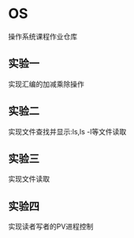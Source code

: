 # OS
操作系统课程作业仓库
## 实验一
实现汇编的加减乘除操作
## 实验二
实现文件查找并显示:ls,ls -l等文件读取
## 实验三
实现文件读取
## 实验四
实现读者写者的PV进程控制
